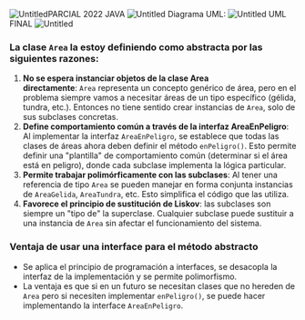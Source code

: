 ![Untitled](https://github.com/x-chama-x/Parcial2022-EfectoInvernadero/assets/67705754/27b05708-17b2-4f48-9bbc-4d51482871b3)PARCIAL 2022 JAVA
![Untitled](https://github.com/x-chama-x/Parcial2022-EfectoInvernadero/assets/67705754/03fcae6d-3ba9-4ed5-9917-f46ab150280e)
Diagrama UML:
![Untitled](https://github.com/x-chama-x/Parcial2022-EfectoInvernadero/assets/67705754/51c31b6c-8aa0-4d21-b87f-58c8bdc59cf0)
UML FINAL
![Untitled](https://github.com/x-chama-x/Parcial2022-EfectoInvernadero/assets/67705754/a87651a8-0e89-4bc6-a4a1-f3115721adfa)

### La clase `Area` la estoy definiendo como abstracta por las siguientes razones:

1. **No se espera instanciar objetos de la clase Area directamente**: `Area` representa un concepto genérico de área, pero en el problema siempre vamos a necesitar áreas de un tipo específico (gélida, tundra, etc.). Entonces no tiene sentido crear instancias de `Area`, solo de sus subclases concretas.
2. **Define comportamiento común a través de la interfaz AreaEnPeligro**: Al implementar la interfaz `AreaEnPeligro`, se establece que todas las clases de áreas ahora deben definir el método `enPeligro()`. Esto permite definir una "plantilla" de comportamiento común (determinar si el área está en peligro), donde cada subclase implementa la lógica particular.
3. **Permite trabajar polimórficamente con las subclases**: Al tener una referencia de tipo `Area` se pueden manejar en forma conjunta instancias de `AreaGelida`, `AreaTundra`, etc. Esto simplifica el código que las utiliza.
4. **Favorece el principio de sustitución de Liskov**: las subclases son siempre un "tipo de" la superclase. Cualquier subclase puede sustituir a una instancia de `Area` sin afectar el funcionamiento del sistema.

### Ventaja de usar una interface para el método abstracto

- Se aplica el principio de programación a interfaces, se desacopla la interfaz de la implementación y se permite polimorfismo.
- La ventaja es que si en un futuro se necesitan clases que no hereden de `Area` pero si necesiten implementar `enPeligro()`, se puede hacer implementando la interface `AreaEnPeligro`.
